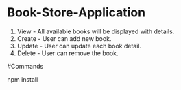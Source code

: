 # Book-Store-Application

1. View - All available books will be displayed with details.
2. Create - User can add new book.
3. Update - User can update each book detail.
4. Delete - User can remove the book.

#Commands

npm install
